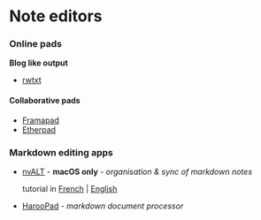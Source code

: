 # Note editors

### Online pads

**Blog like output**

* [rwtxt](https://rwtxt.com/rwtxt/about)

#### **Collaborative pads**

* [Framapad](https://framapad.org)
* [Etherpad](https://github.com/ether/etherpad-lite)

### Markdown editing apps

* [nvALT](http://brettterpstra.com/projects/nvalt/) - **macOS only** - _organisation & sync of markdown notes_  

    tutorial in [French](http://aya.io/blog/nvalt-prise-de-notes/) \| [English](http://bettermess.com/plain-text-primer-nvalt-101/)

* [HarooPad](http://pad.haroopress.com/) - _markdown document processor_

